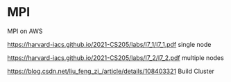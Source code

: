 # MPI

MPI on AWS

https://harvard-iacs.github.io/2021-CS205/labs/I7_1/I7_1.pdf  single node

https://harvard-iacs.github.io/2021-CS205/labs/I7_2/I7_2.pdf  multiple nodes

https://blog.csdn.net/liu_feng_zi_/article/details/108403321  Build Cluster


